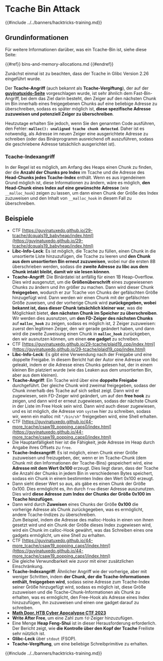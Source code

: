 # Tcache Bin Attack

{{#include ../../banners/hacktricks-training.md}}

## Grundinformationen

Für weitere Informationen darüber, was ein Tcache-Bin ist, siehe diese Seite:

{{#ref}}
bins-and-memory-allocations.md
{{#endref}}

Zunächst einmal ist zu beachten, dass der Tcache in Glibc Version 2.26 eingeführt wurde.

Der **Tcache-Angriff** (auch bekannt als **Tcache-Vergiftung**), der auf der [**guyinatuxido-Seite**](https://guyinatuxedo.github.io/29-tcache/tcache_explanation/index.html) vorgeschlagen wurde, ist sehr ähnlich dem Fast-Bin-Angriff, bei dem das Ziel darin besteht, den Zeiger auf den nächsten Chunk im Bin innerhalb eines freigegebenen Chunks auf eine beliebige Adresse zu überschreiben, sodass es später möglich ist, **diese spezifische Adresse zuzuweisen und potenziell Zeiger zu überschreiben**.

Heutzutage erhalten Sie jedoch, wenn Sie den genannten Code ausführen, den Fehler: **`malloc(): unaligned tcache chunk detected`**. Daher ist es notwendig, als Adresse im neuen Zeiger eine ausgerichtete Adresse zu schreiben (oder das Binärprogramm ausreichend oft auszuführen, sodass die geschriebene Adresse tatsächlich ausgerichtet ist).

### Tcache-Indexangriff

In der Regel ist es möglich, am Anfang des Heaps einen Chunk zu finden, der die **Anzahl der Chunks pro Index** im Tcache und die Adresse des **Head-Chunks jedes Tcache-Index** enthält. Wenn es aus irgendeinem Grund möglich ist, diese Informationen zu ändern, wäre es möglich, **den Head-Chunk eines Index auf eine gewünschte Adresse** (wie `__malloc_hook`) zeigen zu lassen, um dann einen Chunk der Größe des Index zuzuweisen und den Inhalt von `__malloc_hook` in diesem Fall zu überschreiben.

## Beispiele

- CTF [https://guyinatuxedo.github.io/29-tcache/dcquals19_babyheap/index.html](https://guyinatuxedo.github.io/29-tcache/dcquals19_babyheap/index.html)
- **Libc-Info-Leck**: Es ist möglich, die Tcache zu füllen, einen Chunk in die unsortierte Liste hinzuzufügen, die Tcache zu leeren und **den Chunk aus dem unsortierten Bin erneut zuzuweisen**, wobei nur die ersten 8B überschrieben werden, sodass die **zweite Adresse zu libc aus dem Chunk intakt bleibt, damit wir sie lesen können**.
- **Tcache-Angriff**: Die Binärdatei ist anfällig für einen 1B Heap-Overflow. Dies wird ausgenutzt, um die **Größenüberschrift** eines zugewiesenen Chunks zu ändern und ihn größer zu machen. Dann wird dieser Chunk **freigegeben**, wodurch er zur Tcache von Chunks der gefälschten Größe hinzugefügt wird. Dann werden wir einen Chunk mit der gefälschten Größe zuweisen, und der vorherige Chunk wird **zurückgegeben, wobei bekannt ist, dass dieser Chunk tatsächlich kleiner war**, was die Möglichkeit bietet, **den nächsten Chunk im Speicher zu überschreiben**.\
Wir werden dies ausnutzen, um **den FD-Zeiger des nächsten Chunks** auf **`malloc_hook`** zu zeigen, sodass es möglich ist, 2 Zeiger zuzuweisen: zuerst den legitimen Zeiger, den wir gerade geändert haben, und dann wird die zweite Zuweisung einen Chunk in **`malloc_hook`** zurückgeben, den wir ausnutzen können, um einen **one gadget** zu schreiben.
- CTF [https://guyinatuxedo.github.io/29-tcache/plaid19_cpp/index.html](https://guyinatuxedo.github.io/29-tcache/plaid19_cpp/index.html)
- **Libc-Info-Leck**: Es gibt eine Verwendung nach der Freigabe und eine doppelte Freigabe. In diesem Bericht hat der Autor eine Adresse von libc geleakt, indem er die Adresse eines Chunks gelesen hat, der in einem kleinen Bin platziert wurde (wie das Leaken aus dem unsortierten Bin, aber aus dem kleinen).
- **Tcache-Angriff**: Ein Tcache wird über eine **doppelte Freigabe** durchgeführt. Der gleiche Chunk wird zweimal freigegeben, sodass der Chunk innerhalb des Tcache auf sich selbst zeigt. Dann wird er zugewiesen, sein FD-Zeiger wird geändert, um auf den **free hook** zu zeigen, und dann wird er erneut zugewiesen, sodass der nächste Chunk in der Liste im Free Hook sein wird. Dann wird auch dieser zugewiesen, und es ist möglich, die Adresse von `system` hier zu schreiben, sodass wir, wenn ein malloc mit `"/bin/sh"` freigegeben wird, eine Shell erhalten.
- CTF [https://guyinatuxedo.github.io/44-more_tcache/csaw19_popping_caps0/index.html](https://guyinatuxedo.github.io/44-more_tcache/csaw19_popping_caps0/index.html)
- Die Hauptanfälligkeit hier ist die Fähigkeit, jede Adresse im Heap durch Angabe ihres Offsets zu `free`.
- **Tcache-Indexangriff**: Es ist möglich, einen Chunk einer Größe zuzuweisen und freizugeben, der, wenn er im Tcache-Chunk (dem Chunk mit den Informationen der Tcache-Bins) gespeichert wird, eine **Adresse mit dem Wert 0x100** erzeugt. Dies liegt daran, dass der Tcache die Anzahl der Chunks in jedem Bin in verschiedenen Bytes speichert, sodass ein Chunk in einem bestimmten Index den Wert 0x100 erzeugt.
- Dann sieht dieser Wert so aus, als gäbe es einen Chunk der Größe 0x100. Dies ermöglicht es, ihn durch `free` dieser Adresse auszunutzen. Dies wird **diese Adresse zum Index der Chunks der Größe 0x100 im Tcache hinzufügen**.
- Dann wird durch **Zuweisen** eines Chunks der Größe **0x100** die vorherige Adresse als Chunk zurückgegeben, was es ermöglicht, andere Tcache-Indizes zu überschreiben.\
Zum Beispiel, indem die Adresse des malloc-Hooks in einen von ihnen gesetzt wird und ein Chunk der Größe dieses Index zugewiesen wird, wird ein Chunk im calloc-Hook gewährt, was das Schreiben eines one gadgets ermöglicht, um eine Shell zu erhalten.
- CTF [https://guyinatuxedo.github.io/44-more_tcache/csaw19_popping_caps1/index.html](https://guyinatuxedo.github.io/44-more_tcache/csaw19_popping_caps1/index.html)
- Die gleiche Verwundbarkeit wie zuvor mit einer zusätzlichen Einschränkung.
- **Tcache-Indexangriff**: Ähnlicher Angriff wie der vorherige, aber mit weniger Schritten, indem **der Chunk, der die Tcache-Informationen enthält, freigegeben wird**, sodass seine Adresse zum Tcache-Index seiner Größe hinzugefügt wird, sodass es möglich ist, diese Größe zuzuweisen und die Tcache-Chunk-Informationen als Chunk zu erhalten, was es ermöglicht, den Free-Hook als Adresse eines Index hinzuzufügen, ihn zuzuweisen und einen one gadget darauf zu schreiben.
- [**Math Door. HTB Cyber Apocalypse CTF 2023**](https://7rocky.github.io/en/ctf/other/htb-cyber-apocalypse/math-door/)
- **Write After Free**, um eine Zahl zum `fd`-Zeiger hinzuzufügen.
- Eine Menge **Heap Feng-Shui** ist in dieser Herausforderung erforderlich. Der Bericht zeigt, wie **die Kontrolle über den Kopf der Tcache** Freiliste sehr nützlich ist.
- **Glibc-Leck** über `stdout` (FSOP).
- **Tcache-Vergiftung**, um eine beliebige Schreibprimitive zu erhalten.

{{#include ../../banners/hacktricks-training.md}}
